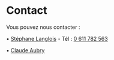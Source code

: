 # Contact

Vous pouvez nous contacter :

• [Stéphane Langlois](mailto:stephane@scopyleft.fr) - Tél : [0 611 782 563](tel:0611782563)

• [Claude Aubry](claude.aubry@gmail.com)
